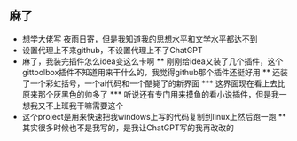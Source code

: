 ## 麻了

* 想学大佬写 夜雨日寄，但是我知道我的思想水平和文学水平都达不到
* 设置代理上不来github，不设置代理上不了ChatGPT
* 麻了，我装完插件怎么idea变这么卡啊
** 刚刚给idea又装了几个插件，这个gittoolbox插件不知道用来干什么的，我觉得github那个插件还挺好用
** 还装了一个彩虹括号，一个ai代码和一个酷毙了的新界面
*** 这界面现在看上去比原来那个灰黑色的帅多了
*** 听说还有专门用来摸鱼的看小说插件，但是我一想我又不上班我干嘛需要这个
* 这个project是用来快速把我windows上写的代码复制到linux上然后跑一跑
** 其实很多时候也不是我写的，是我让ChatGPT写的我再改改的